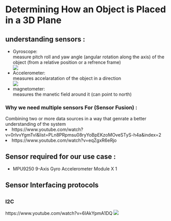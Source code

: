 <Html>
<H1>Determining How an Object is Placed in a 3D Plane</H1>
<h2>understanding sensors :</h2>
<ul>
<li>Gyroscope:</li>
  measure pitch roll and yaw angle (angular rotation along the axis) of the object (from a relative position or a refrence frame)<br>
  <img src="https://doc.stride3d.net/4.0/en/manual/input/media/sensor-overview-orientation-sensor.png">
<li>Accelerometer:</li>
  measures accelaratation of the object in a direction <br>
  <img src="https://docs-assets.developer.apple.com/published/96e9d46b41/c9b606b2-9a52-487e-8385-e710ffa1ce5f.png">
<li>magnetometer:</li>
  measures the manetic field around it (can point to north) <br>
</ul>
<h3>Why we need multiple sensors For  (Sensor Fusion) :</h3>
    Combining two or more data sources in a way that genrate a better understanding of the system
  <li>https://www.youtube.com/watch?v=0rlvvYgmTvI&list=PLn8PRpmsu08ryYoBpEKzoMOveSTyS-h4a&index=2</li>
 <li> https://www.youtube.com/watch?v=eqZgxR6eRjo</li>
</Html>

<h2>Sensor required for our use case :</h2>
<ul>
  <li>MPU9250 9-Axis Gyro Accelerometer Module X 1 </li>
</ul>
<h2>Sensor Interfacing protocols<h2>
<h3>I2C</h3>
https://www.youtube.com/watch?v=6IAkYpmA1DQ
<img src="https://user-images.githubusercontent.com/47350008/183148574-f11f3130-2c23-4e88-8c47-5cc44442e43d.png"></img>
<img "https://user-images.githubusercontent.com/47350008/183148595-a25e7527-65a8-4612-83fa-b8682e5284c0.png"></img>

